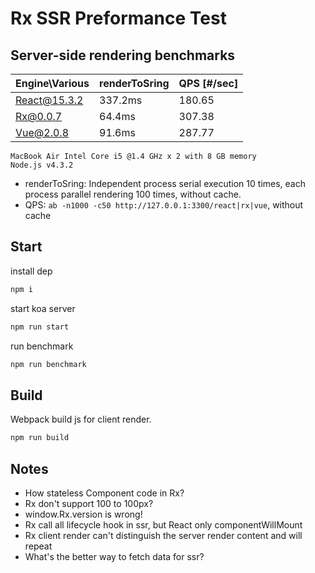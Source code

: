
# Rx SSR Preformance Test

## Server-side rendering benchmarks

|Engine\Various|renderToSring   | QPS [#/sec] |
|--------------|----------------|-------------|
| React@15.3.2 | 337.2ms        |  180.65     |
| Rx@0.0.7     | 64.4ms         |  307.38     |
| Vue@2.0.8    | 91.6ms         |  287.77     |

```
MacBook Air Intel Core i5 @1.4 GHz x 2 with 8 GB memory
Node.js v4.3.2
```

- renderToSring: Independent process serial execution 10 times, each process parallel rendering 100 times, without cache.
- QPS: `ab -n1000 -c50 http://127.0.0.1:3300/react|rx|vue`, without cache

## Start

install dep

```bash
npm i
```

start koa server

```bash
npm run start
```

run benchmark

```bash
npm run benchmark
```

## Build

Webpack build js for client render.

```bash
npm run build
```

## Notes

- How stateless Component code in Rx?
- Rx don't support 100 to 100px?
- window.Rx.version is wrong!
- Rx call all lifecycle hook in ssr, but React only componentWillMount
- Rx client render can't distinguish the server render content and will repeat
- What's the better way to fetch data for ssr?